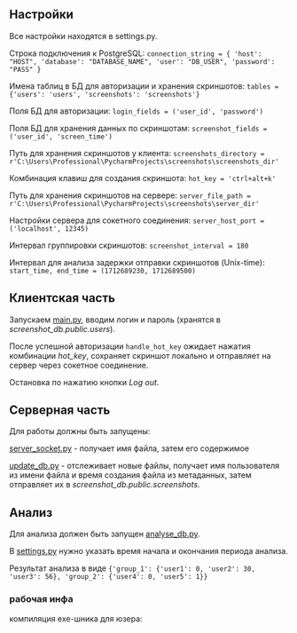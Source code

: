 ## Настройки

Все настройки находятся в settings.py.

Строка подключения к PostgreSQL:
`connection_string = {
'host': "HOST",
'database': "DATABASE_NAME",
'user': "DB_USER",
'password': "PASS"
}`

Имена таблиц в БД для авторизации и хранения скриншотов:
`tables = {'users': 'users', 'screenshots': 'screenshots'}`

Поля БД для авторизации:
`login_fields = ('user_id', 'password')`

Поля БД для хранения данных по скриншотам:
`screenshot_fields = ('user_id', 'screen_time')`

Путь для хранения скриншотов у клиента:
`screenshots_directory = r'C:\Users\Professional\PycharmProjects\screenshots\screenshots_dir'`

Комбинация клавиш для создания скриншота:
`hot_key = 'ctrl+alt+k'`

Путь для хранения скриншотов на сервере:
`server_file_path = r'C:\Users\Professional\PycharmProjects\screenshots\server_dir'`

Настройки сервера для сокетного соединения:
`server_host_port = ('localhost', 12345)`

Интервал группировки скриншотов:
`screenshot_interval = 180`

Интервал для анализа задержки отправки скриншотов (Unix-time):
`start_time, end_time = (1712689230, 1712689500)`

## Клиентская часть

Запускаем [main.py](main.py), вводим логин и пароль (хранятся в _screenshot_db.public.users_).

После успешной авторизации `handle_hot_key` ожидает нажатия комбинации _hot_key_, сохраняет скриншот локально и отправляет
на сервер через сокетное соединение.

Остановка по нажатию кнопки _Log out_.

## Серверная часть

Для работы должны быть запущены:

[server_socket.py](server_socket.py) - получает имя файла, затем его содержимое

[update_db.py](update_db.py) - отслеживает новые файлы, получает имя пользователя из имени файла и время создания файла из метаданных, затем отправляет их в _screenshot_db.public.screenshots_.



## Анализ 

Для анализа должен быть запущен [analyse_db.py](analyse_db.py).

В [settings.py](settings.py) нужно указать время начала и окончания периода анализа.

Результат анализа в виде `{'group_1': {'user1': 0, 'user2': 30, 'user3': 56}, 'group_2': {'user4': 0, 'user5': 1}}`

### рабочая инфа

компиляция exe-шника для юзера:

